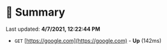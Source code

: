 # 📖 Summary
Last updated: **4/7/2021, 12:22:44 PM**

- `GET` [https://google.com](https://google.com) - **Up** (142ms)
